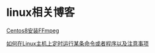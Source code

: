 # linux相关博客

[Centos8安装FFmpeg](./Centos8安装FFmpeg，亲测有效/Centos8安装FFmpeg，亲测有效.md)

[如何在Linux主机上定时运行某条命令或者程序以及注意事项](./如何在Linux主机上定时运行某条命令或者程序/如何在Linux主机上定时运行某条命令或者程序.md)

